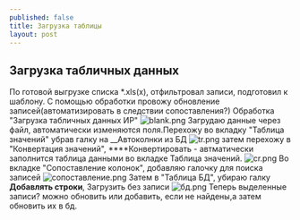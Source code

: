 ```yaml
---
published: false
title: Загрузка таблицы
layout: post
---
```

## Загрузка табличных данных
По готовой выгрузке списка *.xls(x), отфильтровал записи, подготовил к шаблону. С помощью обработки провожу обновление записей(автоматизировать в следствии сопоставления?)
Обработка "Загрузка табличных данных ИР"
![blank.png]({{site.baseurl}}/images/blank.png)
Загрудаю данные через файл, автоматически изменяются поля.Перехожу во вкладку "Таблица значений" убрав галку на __Автоколнки из БД
![tr.png]({{site.baseurl}}/images/tr.png)
затем перехожу в "Конвертация значений", ****Конвертировать - автматически заполнится таблица данными во вкладке Таблица значений.
![cr.png]({{site.baseurl}}/images/cr.png)
Во вкладке "Сопоставление колонок", добавляю галочку для поиска записей
![сопоставление.png]({{site.baseurl}}/images/сопоставление.png)
Затем в "Таблица БД", убираю галку ****Добавлять строки****, Загрузить без записи
![бд.png]({{site.baseurl}}/images/бдn.png)
Теперь выделенные записи? можно обновить или добавить, если не найдены,а затем обновить их в бд.
 

